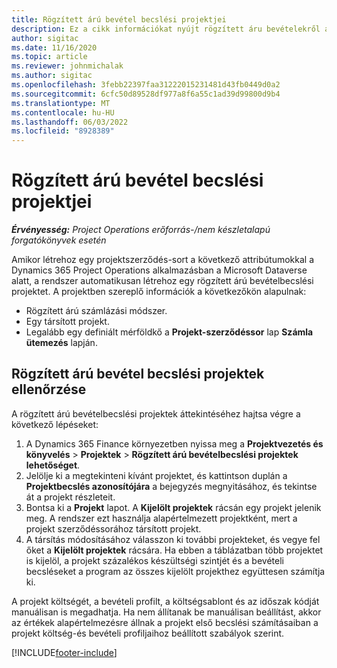 ```yaml
---
title: Rögzített árú bevétel becslési projektjei
description: Ez a cikk információkat nyújt rögzített áru bevételekről a projektekben.
author: sigitac
ms.date: 11/16/2020
ms.topic: article
ms.reviewer: johnmichalak
ms.author: sigitac
ms.openlocfilehash: 3febb22397faa31222015231481d43fb0449d0a2
ms.sourcegitcommit: 6cfc50d89528df977a8f6a55c1ad39d99800d9b4
ms.translationtype: MT
ms.contentlocale: hu-HU
ms.lasthandoff: 06/03/2022
ms.locfileid: "8928389"
---
```

# <a name="fixed-price-revenue-estimate-projects"></a>Rögzített árú bevétel becslési projektjei 

_**Érvényesség:** Project Operations erőforrás-/nem készletalapú forgatókönyvek esetén_

Amikor létrehoz egy projektszerződés-sort a következő attribútumokkal a Dynamics 365 Project Operations alkalmazásban a Microsoft Dataverse alatt, a rendszer automatikusan létrehoz egy rögzített árú bevételbecslési projektet. A projektben szereplő információk a következőkön alapulnak:

  - Rögzített árú számlázási módszer.
  - Egy társított projekt.
  - Legalább egy definiált mérföldkő a **Projekt-szerződéssor** lap **Számla ütemezés** lapján.

## <a name="review-fixed-price-revenue-estimates-projects"></a>Rögzített árú bevétel becslési projektek ellenőrzése
A rögzített árú bevételbecslési projektek áttekintéséhez hajtsa végre a következő lépéseket:

1. A Dynamics 365 Finance környezetben nyissa meg a **Projektvezetés és könyvelés** > **Projektek** > **Rögzített árú bevételbecslési projektek lehetőséget**.
2. Jelölje ki a megtekinteni kívánt projektet, és kattintson duplán a **Projektbecslés azonosítójára** a bejegyzés megnyitásához, és tekintse át a projekt részleteit.
3. Bontsa ki a **Projekt** lapot. A **Kijelölt projektek** rácsán egy projekt jelenik meg. A rendszer ezt használja alapértelmezett projektként, mert a projekt szerződéssorához társított projekt. 
4. A társítás módosításához válasszon ki további projekteket, és vegye fel őket a **Kijelölt projektek** rácsára. Ha ebben a táblázatban több projektet is kijelöl, a projekt százalékos készültségi szintjét és a bevételi becsléseket a program az összes kijelölt projekthez együttesen számítja ki.

  A projekt költségét, a bevételi profilt, a költségsablont és az időszak kódját manuálisan is megadhatja. Ha nem állítanak be manuálisan beállítást, akkor az értékek alapértelmezésre állnak a projekt első becslési számításaiban a projekt költség-és bevételi profiljaihoz beállított szabályok szerint.



[!INCLUDE[footer-include](../includes/footer-banner.md)]